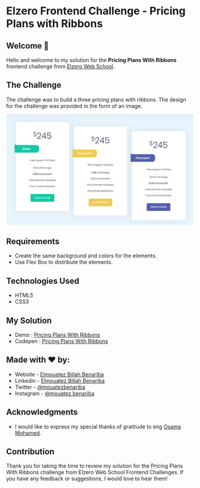 # Elzero Frontend Challenge - Pricing Plans with Ribbons

## Welcome 👋

Hello and welcome to my solution for the **Pricing Plans With Ribbons** frontend challenge from [Elzero Web School](https://elzero.org/category/challenges/front-end-challenges/).

## The Challenge

The challenge was to build a three pricing plans with ribbons. The design for the challenge was provided in the form of an image.

![Pricing Plans with Ribbons](images/frontend-task-pricing-plans-with-ribbons.png)

## Requirements

- Create the same background and colors for the elements.
- Use Flex Box to distribute the elements.

## Technologies Used

- HTML5
- CSS3

## My Solution

- Demo : [Pricing Plans With Ribbons](https://mouatezbenariba.github.io/Elzero-Frontend-Challenges/pricing-plans-with-ribbons/)
- Codepen : [Pricing Plans With Ribbons](https://codepen.io/mouatezbenariba/pen/qBJYvYK)

## Made with ❤ by:

- Website - [Elmouatez Billah Benariba](https://www.mouatezbenariba.me/)
- Linkedin - [Elmouatez Billah Benariba](https://www.linkedin.com/in/mouatezbenariba/)
- Twitter - [@mouatezbenariba](https://twitter.com/mouatezbenariba)
- Instagram - [@mouatez.benariba](https://www.instagram.com/mouatez.benariba/)

## Acknowledgments

- I would like to express my special thanks of gratitude to eng [Osama Mohamed](https://github.com/OsamaElzero).

## Contribution

Thank you for taking the time to review my solution for the Pricing Plans With Ribbons challenge from Elzero Web School Frontend Challenges. If you have any feedback or suggestions, I would love to hear them!
